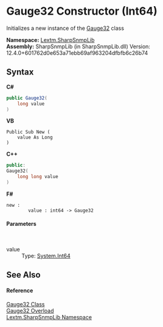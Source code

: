 # Gauge32 Constructor (Int64)
 

Initializes a new instance of the <a href="T_Lextm_SharpSnmpLib_Gauge32">Gauge32</a> class

**Namespace:**&nbsp;<a href="N_Lextm_SharpSnmpLib">Lextm.SharpSnmpLib</a><br />**Assembly:**&nbsp;SharpSnmpLib (in SharpSnmpLib.dll) Version: 12.4.0+601762d0e653a71ebb69af963204dfbfb6c26b74

## Syntax

**C#**<br />
``` C#
public Gauge32(
	long value
)
```

**VB**<br />
``` VB
Public Sub New ( 
	value As Long
)
```

**C++**<br />
``` C++
public:
Gauge32(
	long long value
)
```

**F#**<br />
``` F#
new : 
        value : int64 -> Gauge32
```


#### Parameters
&nbsp;<dl><dt>value</dt><dd>Type: <a href="https://docs.microsoft.com/dotnet/api/system.int64" target="_blank" rel="noopener noreferrer">System.Int64</a><br /></dd></dl>

## See Also


#### Reference
<a href="T_Lextm_SharpSnmpLib_Gauge32">Gauge32 Class</a><br /><a href="Overload_Lextm_SharpSnmpLib_Gauge32__ctor">Gauge32 Overload</a><br /><a href="N_Lextm_SharpSnmpLib">Lextm.SharpSnmpLib Namespace</a><br />
